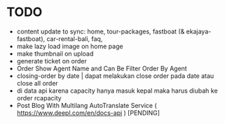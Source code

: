 # TODO

- content update to sync: home, tour-packages, fastboat (& ekajaya-fastboat), car-rental-bali, faq, 
- make lazy load image on home page
- make thumbnail on upload 
- generate ticket on order 
- Order Show Agent Name and Can Be Filter Order By Agent
- closing-order by date | dapat melakukan close order pada date atau close all order
- di data api karena capacity hanya masuk kepal maka harus diubah ke order rcapacity 
- Post Blog With Multilang AutoTranslate Service ( <https://www.deepl.com/en/docs-api> ) [PENDING]
